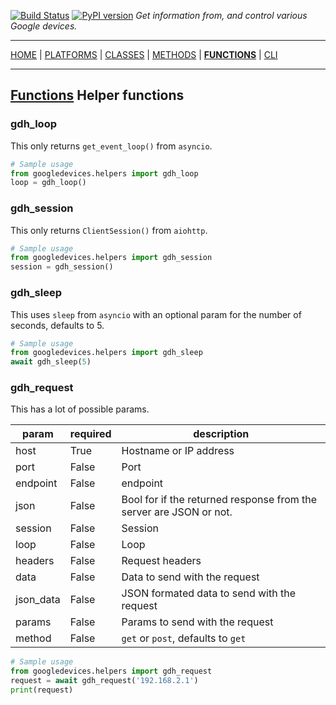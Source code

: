 [![Build Status][travis_status]][travis] [![PyPI version][pypi_badge]][pypi] _Get information from, and control various Google devices._

***

[HOME][home] | [PLATFORMS][platforms] | [CLASSES][classes] | [METHODS][methods] | [**FUNCTIONS**][functions] | [CLI][cli]

***

## [Functions](https://ludeeus.github.io/googledevices/functions) Helper functions

### gdh_loop

This only returns `get_event_loop()` from `asyncio`.

```python
# Sample usage
from googledevices.helpers import gdh_loop
loop = gdh_loop()
```

### gdh_session

This only returns `ClientSession()` from `aiohttp`.

```python
# Sample usage
from googledevices.helpers import gdh_session
session = gdh_session()
```

### gdh_sleep

This uses `sleep` from `asyncio` with an optional param for the number of seconds, defaults to 5.

```python
# Sample usage
from googledevices.helpers import gdh_sleep
await gdh_sleep(5)
```

### gdh_request

This has a lot of possible params.

param | required | description
-- | -- | --
host | True | Hostname or IP address
port | False | Port
endpoint | False | endpoint
json | False | Bool for if the returned response from the server are JSON or not.
session | False | Session
loop | False | Loop
headers | False | Request headers
data | False | Data to send with the request
json_data | False | JSON formated data to send with the request
params | False | Params to send with the request
method | False | `get` or `post`, defaults to `get`

```python
# Sample usage
from googledevices.helpers import gdh_request
request = await gdh_request('192.168.2.1')
print(request)
```

<!-- menu -->
[travis]: https://travis-ci.com/ludeeus/googledevices
[travis_status]: https://travis-ci.com/ludeeus/googledevices.svg?branch=master
[pypi]:https://pypi.org/project/googledevices/
[pypi_badge]: https://badge.fury.io/py/googledevices.svg
[home]: https://ludeeus.github.io/googledevices
[platforms]: https://ludeeus.github.io/googledevices/platforms
[classes]: https://ludeeus.github.io/googledevices/classes
[methods]: https://ludeeus.github.io/googledevices/methods
[functions]: https://ludeeus.github.io/googledevices/functions
[cli]: https://ludeeus.github.io/googledevices/cli
